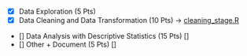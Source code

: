 - [x] Data Exploration (5 Pts)
- [x] Data Cleaning and Data Transformation (10 Pts) -> [cleaning_stage.R](./cleaning_stage.R)
- [] Data Analysis with Descriptive Statistics (15 Pts) []
- [] Other + Document (5 Pts) []
